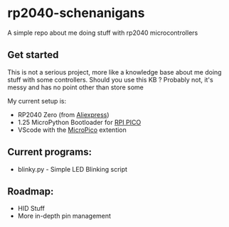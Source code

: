 # rp2040-schenanigans
A simple repo about me doing stuff with rp2040 microcontrollers

## Get started
This is not a serious project, more like a knowledge base about me doing stuff with some controllers. Should you use this KB ? Probably not, it's messy and has no point other than store some 

My current setup is:

- RP2040 Zero (from [Aliexpress](https://aliexpress.com/item/1005007650325892.html))
- 1.25 MicroPython Bootloader for [RPI PICO](https://micropython.org/download/RPI_PICO/)
- VScode with the [MicroPico](https://marketplace.visualstudio.com/items?itemName=paulober.pico-w-go) extention 

## Current programs:
- blinky.py - Simple LED Blinking script

## Roadmap:

- HID Stuff
- More in-depth pin management